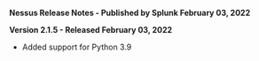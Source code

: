 **Nessus Release Notes - Published by Splunk February 03, 2022**


**Version 2.1.5 - Released February 03, 2022**

* Added support for Python 3.9